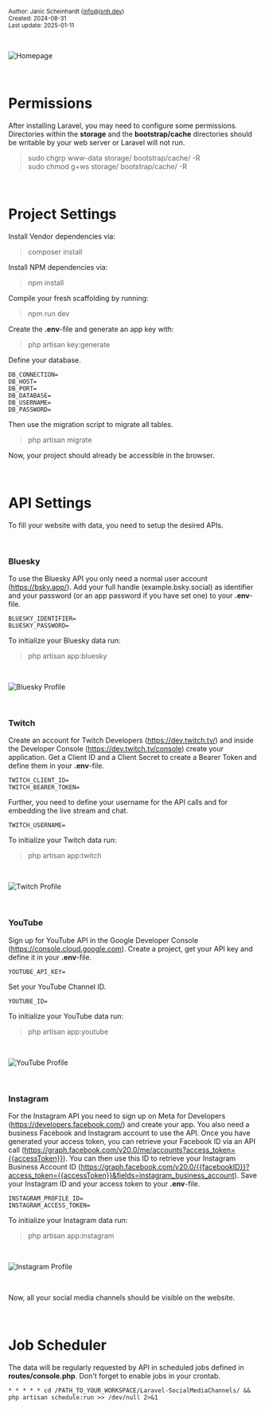<small>Author: Janic Scheinhardt (info@jsnh.dev)</small><br>
<small>Created: 2024-08-31</small><br>
<small>Last update: 2025-01-11</small>

<br>

![Homepage](doc/1-home.png)

<br> 

# Permissions

After installing Laravel, you may need to configure some permissions.
Directories within the <b>storage</b> and the <b>bootstrap/cache</b> directories should be writable by your web server or Laravel will not run.

> sudo chgrp www-data storage/ bootstrap/cache/ -R<br>
> sudo chmod g+ws storage/ bootstrap/cache/ -R

<br> 

# Project Settings

Install Vendor dependencies via:

> composer install

Install NPM dependencies via:

> npm install

Compile your fresh scaffolding by running:

> npm run dev

Create the <b>.env</b>-file and generate an app key with:

> php artisan key:generate

Define your database. 

```
DB_CONNECTION=
DB_HOST=
DB_PORT=
DB_DATABASE=
DB_USERNAME=
DB_PASSWORD=
```

Then use the migration script to migrate all tables.

> php artisan migrate<br>

Now, your project should already be accessible in the browser.  

<br> 

# API Settings

To fill your website with data, you need to setup the desired APIs.

<br> 

### Bluesky

To use the Bluesky API you only need a normal user account (https://bsky.app/). Add your full handle (example.bsky.social) as identifier and your password (or an app password if you have set one) to your <b>.env</b>-file.

```
BLUESKY_IDENTIFIER=
BLUESKY_PASSWORD=
```

To initialize your Bluesky data run:

> php artisan app:bluesky

<br>

![Bluesky Profile](doc/6-bluesky.png)

<br>

### Twitch

Create an account for Twitch Developers (https://dev.twitch.tv/) and inside the Developer Console (https://dev.twitch.tv/console) create your application. Get a Client ID and a Client Secret to create a Bearer Token and define them in your <b>.env</b>-file.

```
TWITCH_CLIENT_ID=
TWITCH_BEARER_TOKEN=
```

Further, you need to define your username for the API calls and for embedding the live stream and chat.

```
TWITCH_USERNAME=
```

To initialize your Twitch data run:

> php artisan app:twitch

<br>

![Twitch Profile](doc/3-twitch.png)

<br> 

### YouTube

Sign up for YouTube API in the Google Developer Console (https://console.cloud.google.com). Create a project, get your API key and define it in your <b>.env</b>-file.

```
YOUTUBE_API_KEY=
```

Set your YouTube Channel ID.

```
YOUTUBE_ID=
```

To initialize your YouTube data run:

> php artisan app:youtube

<br>

![YouTube Profile](doc/4-youtube.png)

<br> 

### Instagram

For the Instagram API you need to sign up on Meta for Developers (https://developers.facebook.com/) and create your app. You also need a business Facebook and Instagram account to use the API. Once you have generated your access token, you can retrieve your Facebook ID via an API call (https://graph.facebook.com/v20.0/me/accounts?access_token={{accessToken}}). You can then use this ID to retrieve your Instagram Business Account ID (https://graph.facebook.com/v20.0/{{facebookID}}?access_token={{accessToken}}&fields=instagram_business_account). Save your Instagram ID and your access token to your <b>.env</b>-file.

```
INSTAGRAM_PROFILE_ID=
INSTAGRAM_ACCESS_TOKEN=
```

To initialize your Instagram data run:

> php artisan app:instagram

<br>

![Instagram Profile](doc/5-instagram.png)

<br> 

Now, all your social media channels should be visible on the website.

<br> 

# Job Scheduler

The data will be regularly requested by API in scheduled jobs defined in <b>routes/console.php</b>. Don't forget to enable jobs in your crontab.

```
* * * * * cd /PATH_TO_YOUR_WORKSPACE/Laravel-SocialMediaChannels/ && php artisan schedule:run >> /dev/null 2>&1
```